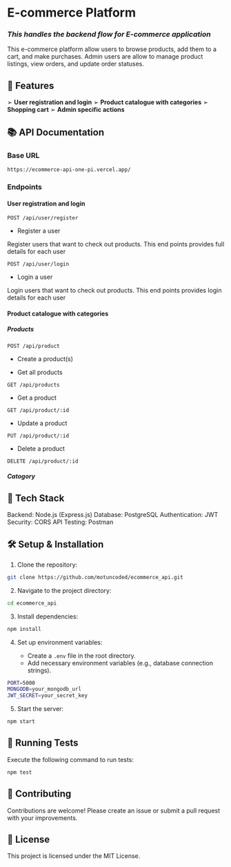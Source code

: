 # E-commerce Platform

### <i>This handles the backend flow for E-commerce application</i>

This e-commerce platform allow users to browse products,
add them to a cart, and make purchases. Admin users are allow to manage product
listings, view orders, and update order statuses.

## 🚀 Features

➢ **User registration and login**
➢ **Product catalogue with categories**
➢ **Shopping cart**
➢ **Admin specific actions**

## 📚 API Documentation

### Base URL

```
https://ecommerce-api-one-pi.vercel.app/
```

### Endpoints

#### User registration and login

```
POST /api/user/register
```

- Register a user

Register users that want to check out products. This end points provides full details for each user

```
POST /api/user/login
```

- Login a user

Login users that want to check out products. This end points provides login details for each user

#### Product catalogue with categories

##### Products

```
POST /api/product
```

- Create a product(s)

- Get all products

```
GET /api/products
```

- Get a product

```
GET /api/product/:id
```

- Update a product

```
PUT /api/product/:id
```

- Delete a product

```
DELETE /api/product/:id
```

##### Catogory

## 🔧 Tech Stack

Backend: Node.js (Express.js)
Database: PostgreSQL
Authentication: JWT
Security: CORS
API Testing: Postman

## 🛠️ Setup & Installation

1. Clone the repository:

```sh
git clone https://github.com/motuncoded/ecommerce_api.git
```

2. Navigate to the project directory:

```sh
cd ecommerce_api
```

3. Install dependencies:

```sh
npm install
```

4. Set up environment variables:

   - Create a `.env` file in the root directory.
   - Add necessary environment variables (e.g., database connection strings).

```sh
PORT=5000
MONGODB=your_mongodb_url
JWT_SECRET=your_secret_key
```

5. Start the server:

```sh
npm start
```

## 🧪 Running Tests

Execute the following command to run tests:

```sh
npm test
```

## 🤝 Contributing

Contributions are welcome! Please create an issue or submit a pull request with your improvements.

## 📃 License

This project is licensed under the MIT License.
